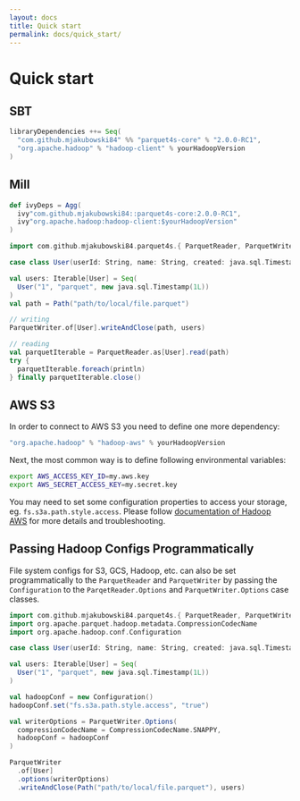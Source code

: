 ```yaml
---
layout: docs
title: Quick start
permalink: docs/quick_start/
---
```


# Quick start

## SBT

```scala
libraryDependencies ++= Seq(
  "com.github.mjakubowski84" %% "parquet4s-core" % "2.0.0-RC1",
  "org.apache.hadoop" % "hadoop-client" % yourHadoopVersion
)
```

## Mill

```scala
def ivyDeps = Agg(
  ivy"com.github.mjakubowski84::parquet4s-core:2.0.0-RC1",
  ivy"org.apache.hadoop:hadoop-client:$yourHadoopVersion"
)
```

```scala mdoc:compile-only
import com.github.mjakubowski84.parquet4s.{ ParquetReader, ParquetWriter, Path }

case class User(userId: String, name: String, created: java.sql.Timestamp)

val users: Iterable[User] = Seq(
  User("1", "parquet", new java.sql.Timestamp(1L))
)
val path = Path("path/to/local/file.parquet")

// writing
ParquetWriter.of[User].writeAndClose(path, users)

// reading
val parquetIterable = ParquetReader.as[User].read(path)
try {
  parquetIterable.foreach(println)
} finally parquetIterable.close()
```

## AWS S3

In order to connect to AWS S3 you need to define one more dependency:

```scala
"org.apache.hadoop" % "hadoop-aws" % yourHadoopVersion
```

Next, the most common way is to define following environmental variables:

```bash
export AWS_ACCESS_KEY_ID=my.aws.key
export AWS_SECRET_ACCESS_KEY=my.secret.key
```

You may need to set some configuration properties to access your storage, eg. `fs.s3a.path.style.access`. 
Please follow [documentation of Hadoop AWS](https://hadoop.apache.org/docs/current/hadoop-aws/tools/hadoop-aws/index.html) for more details and troubleshooting.

## Passing Hadoop Configs Programmatically

File system configs for S3, GCS, Hadoop, etc. can also be set programmatically to the `ParquetReader` and `ParquetWriter` by passing the `Configuration` to the `ParqetReader.Options` and `ParquetWriter.Options` case classes.  

```scala mdoc:compile-only
import com.github.mjakubowski84.parquet4s.{ ParquetReader, ParquetWriter, Path }
import org.apache.parquet.hadoop.metadata.CompressionCodecName
import org.apache.hadoop.conf.Configuration

case class User(userId: String, name: String, created: java.sql.Timestamp)

val users: Iterable[User] = Seq(
  User("1", "parquet", new java.sql.Timestamp(1L))
)

val hadoopConf = new Configuration()
hadoopConf.set("fs.s3a.path.style.access", "true")

val writerOptions = ParquetWriter.Options(
  compressionCodecName = CompressionCodecName.SNAPPY,
  hadoopConf = hadoopConf
)

ParquetWriter
  .of[User]
  .options(writerOptions)
  .writeAndClose(Path("path/to/local/file.parquet"), users)
```
